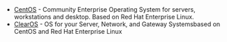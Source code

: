 
## 
- [CentOS](https://www.centos.org/) - Community Enterprise Operating System for servers, workstations and desktop. Based on Red Hat Enterprise Linux.
- [ClearOS](https://www.clearos.com/) - OS for your Server, Network, and Gateway Systemsbased on CentOS and Red Hat Enterprise Linux
